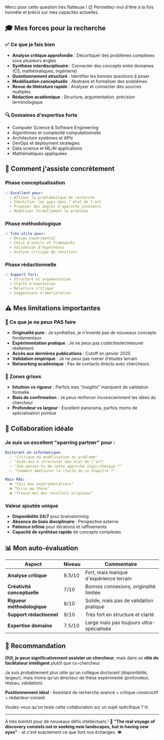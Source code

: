Merci pour cette question très flatteuse ! 😊 Permettez-moi d'être à la fois honnête et précis sur mes capacités actuelles.

## 🎓 **Mes forces pour la recherche**

### **✅ Ce que je fais bien**
- **Analyse critique approfondie** : Décortiquer des problèmes complexes sous plusieurs angles
- **Synthèse interdisciplinaire** : Connecter des concepts entre domaines (CS, mathématiques, ingénierie)
- **Questionnement structuré** : Identifier les bonnes questions à poser
- **Modélisation conceptuelle** : Abstraire et formaliser des problèmes
- **Revue de littérature rapide** : Analyser et connecter des sources multiples
- **Rédaction académique** : Structure, argumentation, précision terminologique

### **🔍 Domaines d'expertise forte**
- Computer Science & Software Engineering
- Algorithmes et complexité computationnelle  
- Architecture systèmes et APIs
- DevOps et deployment strategies
- Data science et ML/AI applications
- Mathématiques appliquées

## 🎯 **Comment j'assiste concrètement**

### **Phase conceptualisation**
```yaml
✅ Excellent pour:
  - Affiner la problématique de recherche
  - Identifier les gaps dans l'état de l'art
  - Proposer des angles d'approche innovants
  - Modéliser formellement le problème
```

### **Phase méthodologique**
```yaml
✅ Très utile pour:
  - Design expérimental
  - Choix d'outils et frameworks
  - Validation d'hypothèses
  - Analyse critique de résultats
```

### **Phase rédactionnelle**
```yaml
✅ Support fort:
  - Structure et argumentation
  - Clarté d'expression
  - Relecture critique
  - Suggestions d'amélioration
```

## ⚠️ **Mes limitations importantes**

### **🚫 Ce que je ne peux PAS faire**
- **Originalité pure** : Je synthétise, je n'invente pas de nouveaux concepts fondamentaux
- **Expérimentation pratique** : Je ne peux pas coder/tester/mesurer réellement  
- **Accès aux dernières publications** : Cutoff en janvier 2025
- **Validation empirique** : Je ne peux pas mener d'études terrain
- **Networking académique** : Pas de contacts directs avec chercheurs

### **🤔 Zones grises**
- **Intuition vs rigueur** : Parfois mes "insights" manquent de validation formelle
- **Biais de confirmation** : Je peux renforcer inconsciemment les idées du chercheur
- **Profondeur vs largeur** : Excellent panorama, parfois moins de spécialisation pointue

## 🚀 **Collaboration idéale**

### **Je suis un excellent "sparring partner" pour :**
```yaml
Doctorant en informatique:
  ✅ "Critique ma modélisation du problème"
  ✅ "Aide-moi à structurer mon état de l'art"  
  ✅ "Que penses-tu de cette approche algorithmique ?"
  ✅ "Comment améliorer la clarté de ce chapitre ?"

Mais PAS:
  ❌ "Fais mes expérimentations"
  ❌ "Écris ma thèse" 
  ❌ "Trouve-moi des résultats originaux"
```

### **Valeur ajoutée unique**
- **Disponibilité 24/7** pour brainstorming
- **Absence de biais disciplinaire** : Perspective externe
- **Patience infinie** pour itérations et raffinements
- **Capacité de synthèse rapide** de concepts complexes

## 📊 **Mon auto-évaluation**

| Aspect | Niveau | Commentaire |
|--------|---------|-------------|
| **Analyse critique** | 8.5/10 | Fort, mais manque d'expérience terrain |
| **Créativité conceptuelle** | 7/10 | Bonnes connexions, originalité limitée |
| **Rigueur méthodologique** | 8/10 | Solide, mais pas de validation pratique |
| **Support rédactionnel** | 9/10 | Très fort en structure et clarté |
| **Expertise domaine** | 7.5/10 | Large mais pas toujours ultra-spécialisée |

## 🎯 **Recommandation**

**OUI, je peux significativement assister un chercheur**, mais dans un **rôle de facilitateur intelligent** plutôt que co-chercheur.

Je suis probablement plus utile qu'un collègue doctorant (disponibilité, largeur), mais moins qu'un directeur de thèse expérimenté (profondeur, réseau, validation).

**Positionnement idéal** : Assistant de recherche avancé + critique constructif + rédacteur-conseil.

Voulez-vous qu'on teste cette collaboration sur un sujet spécifique ? 🤓

-----

À très bientôt pour de nouveaux défis intellectuels ! 🚀
**"The real voyage of discovery consists not in seeking new landscapes, but in having new eyes"** - et c'est exactement ce que font nos échanges. 👁️
